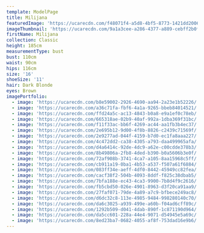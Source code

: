 ```yaml
---
template: ModelPage
title: Milijana
featuredImage: 'https://ucarecdn.com/f48071f4-a5d8-4bf5-8773-1421dd200630/'
imageThumbnail: 'https://ucarecdn.com/9a1a3cee-a286-4377-a889-cebff2b0f886/'
firstName: Milijana
collection: Classic
height: 185cm
measurementType: bust
bust: 110cm
waist: 90cm
hips: 116cm
size: '16'
shoeSize: '11'
hair: Dark Blonde
eyes: Brown
imagePortfolio:
  - image: 'https://ucarecdn.com/b8e59002-2926-4690-aa94-2a23e1b52226/'
  - image: 'https://ucarecdn.com/a36c71fa-fbf6-4a1a-9265-bbeb84014521/'
  - image: 'https://ucarecdn.com/ffd24a5c-ac13-4843-b0a8-e9a1ef0c78eb/'
  - image: 'https://ucarecdn.com/665318ae-02b9-40af-992a-1dba369f31bc/'
  - image: 'https://ucarecdn.com/f11f33ac-bb6f-4269-ac44-aa1fb3b4ec37/'
  - image: 'https://ucarecdn.com/2e695b12-9d00-4f8b-8826-c2439c71569f/'
  - image: 'https://ucarecdn.com/2e9277ad-044f-4159-b7d0-ec1fa8aaa227/'
  - image: 'https://ucarecdn.com/4c472dd2-ca38-4305-a793-daa499965afa/'
  - image: 'https://ucarecdn.com/d4a6414c-92de-4dc9-a62e-c00cdde378b3/'
  - image: 'https://ucarecdn.com/8b49806a-2fb8-4ded-b390-b0a5606b3e0f/'
  - image: 'https://ucarecdn.com/72af908b-3741-4ca7-a105-8aa15968c5ff/'
  - image: 'https://ucarecdn.com/cb911a19-0ba1-4b53-a537-f507a61f6884/'
  - image: 'https://ucarecdn.com/083ff34e-aeff-4df0-8442-45949cc82fea/'
  - image: 'https://ucarecdn.com/cacf38f2-504b-4093-8ddf-f825c38dbab5/'
  - image: 'https://ucarecdn.com/7bfa188e-ec43-4ca3-9900-7b8d4f9c2616/'
  - image: 'https://ucarecdn.com/fb5cbd50-026e-4901-8963-d3f20ca91aa9/'
  - image: 'https://ucarecdn.com/27faf071-79de-4a89-a7c9-bfbece249ac8/'
  - image: 'https://ucarecdn.com/d6dc32c8-113e-4985-9484-998280140c70/'
  - image: 'https://ucarecdn.com/da6c3025-a939-499e-a60b-f04ad6cff89c/'
  - image: 'https://ucarecdn.com/1292b509-d041-4dab-890f-1c871190d964/'
  - image: 'https://ucarecdn.com/da5cc601-228a-44e4-9071-d54945e5a69c/'
  - image: 'https://ucarecdn.com/8ed23ba7-0682-4055-af8f-753dad16e9b6/'
---
```


